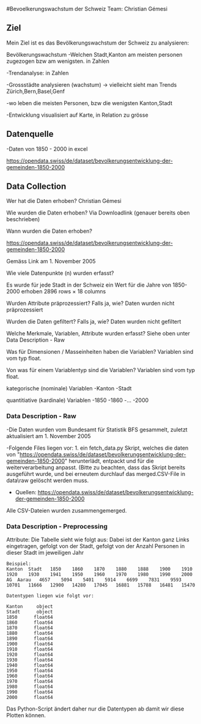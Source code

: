 #Bevoelkerungswachstum der Schweiz
Team: Christian Gémesi

## Ziel
Mein Ziel ist es das Bevölkerungswachstum der Schweiz zu analysieren:

Bevölkerungswachstum
-Welchen Stadt,Kanton am meisten personen zugezogen bzw am wenigsten.
	in Zahlen

-Trendanalyse:
	in Zahlen

-Grossstädte analysieren (wachstum) -> vielleicht sieht man Trends
	Zürich,Bern,Basel,Genf

-wo leben die meisten Personen, bzw die wenigsten
	Kanton,Stadt

-Entwicklung visualisiert auf Karte, in Relation zu grösse 

## Datenquelle

-Daten von 1850 - 2000 in excel

https://opendata.swiss/de/dataset/bevolkerungsentwicklung-der-gemeinden-1850-2000

## Data Collection

Wer hat die Daten erhoben?
Christian Gémesi

Wie wurden die Daten erhoben?
Via Downloadlink (genauer bereits oben beschrieben)

Wann wurden die Daten erhoben?

https://opendata.swiss/de/dataset/bevolkerungsentwicklung-der-gemeinden-1850-2000

Gemäss Link am 1. November 2005

Wie viele Datenpunkte (n) wurden erfasst?

Es wurde für jede Stadt in der Schweiz ein Wert für die Jahre von 1850-2000 erhoben
2896 rows × 18 columns

Wurden Attribute präprozessiert? Falls ja, wie?
Daten wurden nicht präprozessiert

Wurden die Daten gefiltert? Falls ja, wie?
Daten wurden nicht gefiltert

Welche Merkmale, Variablen, Attribute wurden erfasst?
Siehe oben unter Data Description - Raw

Was für Dimensionen / Masseinheiten haben die Variablen?
Variablen sind vom typ float.

Von was für einem Variablentyp sind die Variablen?
Variablen sind vom typ float.

kategorische (nominale) Variablen
-Kanton
-Stadt

quantitiative (kardinale) Variablen
-1850
-1860
-...
-2000

### Data Description - Raw

-Die Daten wurden vom Bundesamt für Statistik BFS gesammelt, zuletzt aktualisiert am 1. November 2005

-Folgende Files liegen vor:
	1. ein fetch_data.py Skript, welches die daten von "https://opendata.swiss/de/dataset/bevolkerungsentwicklung-der-gemeinden-1850-2000" herunterlädt, entpackt und für
	die weiterverarbeitung anpasst. (Bitte zu beachten, dass das Skript bereits ausgeführt wurde, und bei erneutem durchlauf das merged.CSV-File in data\raw gelöscht werden muss.  

- Quellen:
	https://opendata.swiss/de/dataset/bevolkerungsentwicklung-der-gemeinden-1850-2000

Alle CSV-Dateien wurden zusammengemerged.

### Data Description - Preprocessing

Attribute:
	Die Tabelle sieht wie folgt aus: Dabei ist der Kanton ganz Links eingetragen, gefolgt von der Stadt, gefolgt von der Anzahl Personen in dieser Stadt im jeweiligen Jahr

	Beispiel:
	Kanton	Stadt	1850	1860	1870	1880	1888	1900	1910	1920	1930	1941	1950	1960	1970	1980	1990	2000
	AG	Aarau	4657	5094	5401	5914	6699	7831	9593	10701	11666	12900	14280	17045	16881	15788	16481	15470

	Datentypen liegen wie folgt vor:

	Kanton     object
	Stadt      object
	1850      float64
	1860      float64
	1870      float64
	1880      float64
	1890      float64
	1900      float64
	1910      float64
	1920      float64
	1930      float64
	1940      float64
	1950      float64
	1960      float64
	1970      float64
	1980      float64
	1990      float64
	2000      float64
    
Das Python-Script ändert daher nur die Datentypen ab damit wir diese Plotten können.






